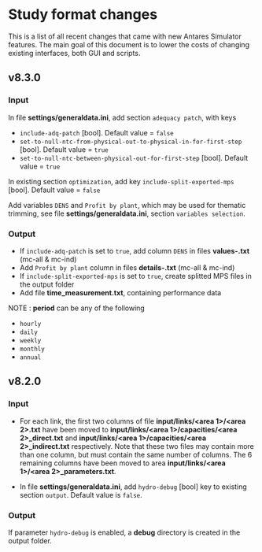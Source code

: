 # Study format changes
This is a list of all recent changes that came with new Antares Simulator features. The main goal of this document is to lower the costs of changing existing interfaces, both GUI and scripts.

## v8.3.0
### Input
In file **settings/generaldata.ini**, add section `adequacy patch`, with keys

* `include-adq-patch` [bool]. Default value = `false`
* `set-to-null-ntc-from-physical-out-to-physical-in-for-first-step` [bool]. Default value = `true`
* `set-to-null-ntc-between-physical-out-for-first-step` [bool]. Default value = `true`

In existing section `optimization`, add key `include-split-exported-mps` [bool]. Default value = `false`

Add variables `DENS` and `Profit by plant`, which may be used for thematic trimming, see file **settings/generaldata.ini**, section `variables selection`.

### Output
* If `include-adq-patch` is set to `true`, add column `DENS` in files **values-<period>.txt** (mc-all & mc-ind)
* Add `Profit by plant` column in files **details-<period>.txt** (mc-all & mc-ind)
* If `include-split-exported-mps` is set to `true`, create splitted MPS files in the output folder
* Add file **time_measurement.txt**, containing performance data

NOTE : **period** can be any of the following

* `hourly`
* `daily`
* `weekly`
* `monthly`
* `annual`

## v8.2.0
### Input
* For each link, the first two columns of file **input/links/<area 1>/<area 2>.txt** have been moved to **input/links/<area 1>/capacities/<area 2>_direct.txt** and **input/links/<area 1>/capacities/<area 2>_indirect.txt** respectively. Note that these two files may contain more than one column, but must contain the same number of columns. The 6 remaining columns have been moved to area **input/links/<area 1>/<area 2>_parameters.txt**.

* In file **settings/generaldata.ini**, add `hydro-debug` [bool] key to existing section `output`. Default value is `false`.

### Output
If parameter `hydro-debug` is enabled, a **debug** directory is created in the output folder.
